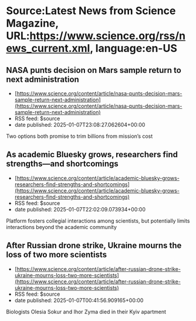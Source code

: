 # Source:Latest News from Science Magazine, URL:https://www.science.org/rss/news_current.xml, language:en-US

## NASA punts decision on Mars sample return to next administration
 - [https://www.science.org/content/article/nasa-punts-decision-mars-sample-return-next-administration](https://www.science.org/content/article/nasa-punts-decision-mars-sample-return-next-administration)
 - RSS feed: $source
 - date published: 2025-01-07T23:08:27.062604+00:00

Two options both promise to trim billions from mission’s cost

## As academic Bluesky grows, researchers find strengths—and shortcomings
 - [https://www.science.org/content/article/academic-bluesky-grows-researchers-find-strengths-and-shortcomings](https://www.science.org/content/article/academic-bluesky-grows-researchers-find-strengths-and-shortcomings)
 - RSS feed: $source
 - date published: 2025-01-07T22:02:09.073934+00:00

Platform fosters collegial interactions among scientists, but potentially limits interactions beyond the academic community

## After Russian drone strike, Ukraine mourns the loss of two more scientists
 - [https://www.science.org/content/article/after-russian-drone-strike-ukraine-mourns-loss-two-more-scientists](https://www.science.org/content/article/after-russian-drone-strike-ukraine-mourns-loss-two-more-scientists)
 - RSS feed: $source
 - date published: 2025-01-07T00:41:56.909165+00:00

Biologists Olesia Sokur and Ihor Zyma died in their Kyiv apartment

